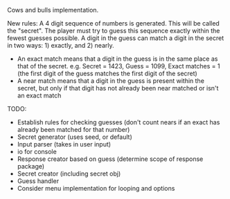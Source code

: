 Cows and bulls implementation.

New rules:
A 4 digit sequence of numbers is generated. This will be called the "secret".
The player must try to guess this sequence exactly within the fewest guesses possible. 
A digit in the guess can match a digit in the secret in two ways: 1) exactly, and 2) nearly.
- An exact match means that a digit in the guess is in the same place as that of the secret.
e.g. Secret = 1423, Guess = 1099, Exact matches = 1 (the first digit of the guess matches the first digit of the secret)
- A near match means that a digit in the guess is present within the secret, but only if that digit has not already been near matched or isn't an exact match

TODO:
- Establish rules for checking guesses (don't count nears if an exact has already been matched for that number)
- Secret generator (uses seed, or default)
- Input parser (takes in user input)
- io for console
- Response creator based on guess (determine scope of response package)
- Secret creator (including secret obj)
- Guess handler
- Consider menu implementation for looping and options
